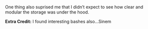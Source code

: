 One thing also suprised me that I didn’t expect to see how clear and modular the storage was under the hood.


**Extra Credit:**
I found interesting bashes also...Sinem
